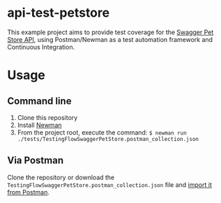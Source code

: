 # api-test-petstore
This example project aims to provide test coverage for the [Swagger Pet Store API](https://petstore.swagger.io/), using Postman/Newman as a test automation framework and Continuous Integration.

# Usage

## Command line
1. Clone this repository
2. Install [Newman](https://github.com/postmanlabs/newman)
3. From the project root, execute the command: `$ newman run ./tests/TestingFlowSwaggerPetStore.postman_collection.json`

## Via Postman
Clone the repository or download the `TestingFlowSwaggerPetStore.postman_collection.json` file and [import it from Postman](https://learning.postman.com/docs/getting-started/importing-and-exporting-data/).
